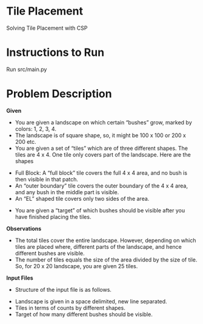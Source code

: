 # Tile Placement
Solving Tile Placement with CSP

# Instructions to Run
Run src/main.py

# Problem Description
**Given**
* You are given a landscape on which certain “bushes” grow, marked by colors: 1, 2, 3, 4.
* The landscape is of square shape, so, it might be 100 x 100 or 200 x 200 etc.
* You are given a set of “tiles” which are of three different shapes. The tiles are 4 x 4.  One tile only covers part of the landscape.  Here are the shapes
- Full Block: A “full block” tile covers the full 4 x 4 area, and no bush is then visible in that patch.
- An “outer boundary” tile covers the outer boundary of the 4 x 4 area, and any bush in the middle part is visible.
- An “EL” shaped tile covers only two sides of the area.
* You are given a “target” of which bushes should be visible after you have finished placing the tiles.

**Observations**
* The total tiles cover the entire landscape.  However, depending on which tiles are placed where, different parts of the landscape, and hence different bushes are visible.
* The number of tiles equals the size of the area divided by the size of tile.  So, for 20 x 20 landscape, you are given 25 tiles.

**Input Files**
* Structure of the input file is as follows.
- Landscape is given in a space delimited, new line separated.
- Tiles in terms of counts by different shapes.
- Target of how many different bushes should be visible.
